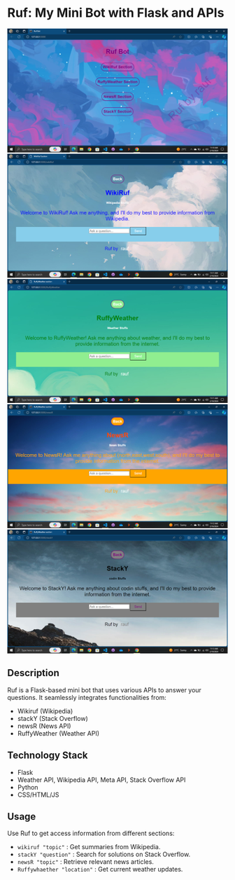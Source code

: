 # Ruf: My Mini Bot with Flask and APIs

![Preview Image 1](https://github.com/Raufjatoi/Ruf/blob/main/1.PNG)
![Preview Image 2](https://github.com/Raufjatoi/Ruf/blob/main/2.PNG)
![Preview Image 3](https://github.com/Raufjatoi/Ruf/blob/main/3.PNG)
![Preview Image 4](https://github.com/Raufjatoi/Ruf/blob/main/4.PNG)
![Preview Image 5](https://github.com/Raufjatoi/Ruf/blob/main/5.PNG)

## Description

Ruf is a Flask-based mini bot that uses various APIs to answer your questions. It seamlessly integrates functionalities from:

- Wikiruf (Wikipedia)
- stackY (Stack Overflow)
- newsR (News API)
- RuffyWeather (Weather API)

## Technology Stack

- Flask
- Weather API, Wikipedia API, Meta API, Stack Overflow API
- Python
- CSS/HTML/JS

## Usage
Use Ruf to get access information from different sections:

- `wikiruf "topic"` : Get summaries from Wikipedia.
- `stackY "question"` : Search for solutions on Stack Overflow.
- `newsR "topic"` : Retrieve relevant news articles.
- `Ruffywhaether "location"` : Get current weather updates.
